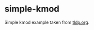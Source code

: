 # simple-kmod

Simple kmod example taken from [tldp.org](https://www.tldp.org/LDP/lkmpg/2.6/html/x121.html).
